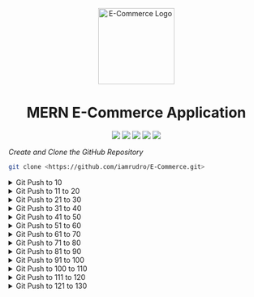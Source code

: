 <p align="center">
  <img src="https://your-image-url.com/logo.png" width="150" alt="E-Commerce Logo">
</p>

<h1 align="center">MERN E-Commerce Application</h1>

<p align="center">
  <img src="https://img.shields.io/badge/Current%20Version-1.0.0-brightgreen">
  <img src="https://img.shields.io/badge/Made%20in-Python3-blue">
  <img src="https://img.shields.io/badge/License-GPL%20v3-yellow">
  <img src="https://img.shields.io/badge/Run%20Tests-passing-brightgreen">
  <img src="https://img.shields.io/badge/lines%20of%20code-1.5K-pink">
</p>


*Create and Clone the GitHub Repository*

```bash
git clone <https://github.com/iamrudro/E-Commerce.git>
```
<details>
<summary>Git Push to 10</summary>

### **Git Push #4 | Installation of Node.js, MongoDB, Postman**

1. Download Node.js
2. Download MongoDB Compass 
```browser
https://www.mongodb.com/try/download/community
```
3. Mongo Shell
```
https://www.mongodb.com/try/download/shell
```
- Extraction Path for MongoSh - C:\Program Files\MongoDB
- Add path to environment variable
- To check -> 
```cmd
mongosh
```
- To check existing Database Details -> ```$ show dbs```
4. PostMan
```browser
https://www.postman.com/downloads/
```
### **Git Push #5 | Project Folders Setup & Server Creation**
- We will at first work on the *backend* then procced to *frontend*
- In Terminal Run ```npm init -y``` , it will create the `package.json` file.
- Next Install express and dotenv ```npm i express dotenv```
- Refer ```Notes.txt``` for thoery
- Inside ```Backend``` Folder
    1. Create ***```app.js```***
    2. Create ***```server.js```***
- Installing nodemon ```npm i nodemon```
  * The use of nodemon is that , whenever we change something automatically the application will restart.
- Inside ```package.json``` , edit the 'scripts' tag with -> ***` "start": "nodemon backend/server.js" `***
-  Now in terminal ***``` npm run start ```***
-  Again inside backend folder - create a folder named ***` config `*** and create a file within name ***` config.env `***

### **Git Push #6 | Routes, Controllers, API & Professional Folder Structure**
- Working and testing on routes in Postman
- For handling various requests(GET,POST,DELETE etc) a better folder structure is need to be created rather than writing them in server.js
    * Create folders inside backend folder named ***```controller```*** and ***```routes```***
    * And then inside ***```routes```*** folder create ***```productRoutes.js```***
    * And also inside ***```controller```*** folder create ***```productController.js```***


### **Git Push #7 | Connecting Website to MongoDB for Seamless Data Management**
- Create a file named ***```db.js```*** inside ***```\backend\config```***
- Install ```npm i mongoose```

### **Git Push #8 | Building a Product Schema in MongoDB with Mongoose**
- Inside *backend* folder create a folder named *models*
- Then inside *models* folders create ***```productModel.js```***

### **Git Push #9 | Creating Products API and Testing with Postman**

### **Git Push #10 | Fetching All Products from MongoDB**

</details>

<details>
<summary>Git Push to 11 to 20</summary>

### **Git Push #11 | Updating Existing Product in MongoDB and Testing with Postman**

### **Git Push #12 | Deleting Existing Product from MongoDB and Testing with Postman**

### **Git Push #13 | Fetching Single Product from MongoDB and Refactoring Code**

### **Git Push #14 | Backend Error Handling**
- Inside *backend* folder create a folder named *utils*
- Then inside *utils* folder create a file named ***```handleError.js```***
- Again inside *backend* folder create a folder named *middleware*
- Then inside *middleware* folder create a file named ***```error.js```***

### **Git Push #15 | Backend-Handling Validation Errors**
- Inside *middleware* folder create a file named ***```handleAsyncError.js```***

### **Git Push #16 | Handle Promise Rejection Errors**

### **Git Push #17 | Handle Backend Uncaught Exception Errors**

### **Git Push #18 | Handle MongoDB Errors**

### **Git Push #19 | Search Functionality**
- Inside *utils* folder create a file named ***```apiFunctionality.js```***
- This file is created if we want to do searching or filtering or if we want to apply pagination.

### **Git Push #20 | Category Filter Functionality**

</details>

<details>
<summary>Git Push to 21 to 30</summary>

### **Git Push #21 | Pagination Functionality - Part 1**

### **Git Push #22 | Pagination Functionality - Part 2**

### **Git Push #23 | Working on User Authentication - Creating User Schema**
- Inside *models* folders create ***```userModel.js```***
- Install ```npm i validator```

### **Git Push #24 | Register User Functionality**
- Inside ***```controller```*** folder create ***```userController.js```***
- Inside ***```routes```*** folder create ***```userRoutes.js```***

### **Git Push #25 | Password Hashing using Bcryptjs**
- Install ```npm i bcryptjs```

### **Git Push #26 | JSON Web Token (JWT)**
- Install ```npm i jsonwebtoken```

### **Git Push #27 | MongoDB Duplicate Key Error**

### **Git Push #28 | Login User Functionality**

### **Git Push #29 | Verify Password using bcryptjs**

### **Git Push #30 | Setting Cookie and Refactoring Code**
- Inside *utils* folders create ***```jwtToken.js```***

</details>

<details>
<summary>Git Push to 31 to 40</summary>

### **Git Push #31 | Verifying User Authentication**
- Install ```npm i cookie-parser```
- Inside *middleware* folder create a file named ***```userAuth.js```***

### **Git Push #32 | Logout User Functionality**

### **Git Push #33 | User Authorization - Role Based Access**

### **Git Push #34 | Refer User Model ID in Product Model**

### **Git Push #35 | Generating Reset Token using crypto package**
- Install ```npm i crypto```
- Inside *backend* folders create a temporary file(for testing crypto) as ***```index.js```***

### **Git Push #36 | Password Request Reset Function**

### **Git Push #37 | Generate Reset URL for Password Reset**

### **Git Push #38 | Working on Nodemailer**
- Inside *utils* folder create a file named ***```sendEmail.js```***
- Install ```npm i nodemailer```

### **Git Push #39 | Generate App Password for Sending Emails**

### **Git Push #40 | Sending Reset Password Email**

</details>

<details>
<summary>Git Push to 41 to 50</summary>

### **Git Push #41 | Reset Password using token** 

### **Git Push #42 | Get User Profile Details API**

### **Git Push #43 | Update User's Existing Password**

### **Git Push #44 | Update User's Profile**

### **Git Push #45 | Working on Admin Routes**

### **Git Push #46 | Admin Routes - Get All Products**

### **Git Push #47 | Admin Routes - Access All Users**

### **Git Push #48 | Admin Routes - Access Single User Information**

### **Git Push #49 | Admin Routes - Update User Role**

### **Git Push #50 | Admin Routes - Delete User Profile**

</details>

<details>
<summary>Git Push to 51 to 60</summary>

### **Git Push #51 | Create and Update Product Review** 

### **Git Push #52 | Get all product reviews**

### **Git Push #53 | Delete Product Reviews**

### **Git Push #54 | Create Order Schema**
- Inside *models* folder create a file named ***```orderModel.js```***

### **Git Push #55 | Create New Order**
- Inside *controller* folder create a file named ***```orderController.js```***
- Inside *routes* folder create a file named ***```orderRoutes.js```***

### **Git Push #56 | Admin Route - Get Single Order**

### **Git Push #57 | Get Logged-In User Orders**

### **Git Push #58 | Admin Route - Get All Orders**

### **Git Push #59 | Admin Route - Update Order Status**

### **Git Push #60 | Admin Route - Update Product Stock**

</details>

<details>
<summary>Git Push to 61 to 70</summary>

### **Git Push #61 | Admin Route - Delete Delivered Order** 
- Backend completed

### **Git Push #62 | Frontend and React Router Setup**
- Inside frontend folder , install React ```npm create vite@latest```
- Install ```npm i react-router-dom```
- Inside ```src``` folder create a folder named ```pages```
- Then inside ```pages``` folder create the file ```Home.jsx```

### **Git Push #63 | Working on Footer**
- Inside ```src``` folder create ```components``` folder
- Then inside ```components``` folder create ```Footer.jsx```
- Install ```npm i @mui/icons-material@mui/material @emotion/react @emotion/styled @mui/styled-engine```

### **Git Push #64 | Working on Navbar - Responsove Design**
- Then inside ```components``` folder create ```Navbar.jsx```

### **Git Push #65 | Image Slider**
- Then inside ```components``` folder create ```ImageSlider.jsx```

### **Git Push #66 | Diplay Products**
- Then inside ```components``` folder create ```Product.jsx```

### **Git Push #67 | Resuable Rating Component**
- Then inside ```components``` folder create ```Rating.jsx```

### **Git Push #68 | Create Dynamic Page Title**
- Then inside ```components``` folder create ```PageTitle.jsx```

### **Git Push #69 | State Management setup using Redux Toolkit**
- Install ```npm i @reduxjs/toolkit```
- Then inside ```src``` folder create a folder named ```app```
- Then inside ```src``` folder create a folder named ```features```
- in this project we have four features -> Product , User , Cart , Order .
- inside ```features``` folder create another folder named ```products```
- inside ```features/products``` folder create ```productSlice.js```
- inside ```app``` folder create ```store.js```
- Install ```npm i react-redux```

### **Git Push #70 | Fetch Product Data using API - createAsyncThunk**
- Install ```npm i axios```

</details>

<details>
<summary>Git Push to 71 to 80</summary>

### **Git Push #71 | Display API data in components - useSelector & useDispatch** 

### **Git Push #72 | Connect Frontend & Backend⭐**
- creating proxy port in ```vite.config.js``` for using the project in same server

### **Git Push #73 | Loader and Toastify - Error Handling Popup**
- inside ```components``` folder create ```Loader.jsx```
- Install ```npm i react-toastify```

### **Git Push #74 | Working on Product Details - Static Structure**
- inside ```pages``` folder create ```ProductDetails.jsx```

### **Git Push #75 | Fetch Single Product Details**

### **Git Push #76 | Render Product Details in UI**

### **Git Push #77 | Conditionally Render Stocks and Reviews**

### **Git Push #78 | Working on All Products - Static Structure**
- inside ```pages``` folder create ```Products.jsx```

### **Git Push #79 | 🔍Search Functionality - Access State**

### **Git Push #80 | 🔍Search Functionality - Access Keyword**

</details>

<details>
<summary>Git Push to 81 to 90</summary>

### **Git Push #81 | 🔍Search Functionality - Search API** 

### **Git Push #82 | ⚠️No Product Found Resuable Component**
- inside ```components``` folder create ```NoProduct.jsx```

### **Git Push #83 | Pagination API**

### **Git Push #84 | Reusable Pagination Component and Buttons**
- inside ```components``` folder create ```Pagination.jsx```

### **Git Push #85 | Pagination - Handle Page Change**

### **Git Push #86 | Working on Categories Filter**

### **Git Push #87 | Authentication - Registration Form**
- inside ```src``` folder create another folder named ```User```
- inside ```User``` folder create ```Register.jsx```

### **Git Push #88 | Registration Form - onChange Event Handler**

### **Git Push #89 | Registering User - onSubmit Event Handler**

### **Git Push #90 | Fetch Register API**
- inside ```features``` folder create another folder ```user```
- inside ```features/user``` folder create ```userSlice.js```

</details>

<details>
<summary>Git Push to 91 to 100</summary>

### **Git Push #91 | Dispatch Register Action** 

### **Git Push #92 | Authentication - Login User Form**
- inside ```User``` folder create ```Login.jsx```

### **Git Push #93 | Fetch Login API**

### **Git Push #94 | Dispatch Login Action**

### **Git Push #95 | Complete Cloudinary Sign-Up Process**
- Cloudinary will provide cloud media management services for our website.
- Every images that will be uploaded in the project will be setup using Cloudinary.
- ```https://console.cloudinary.com/app/c-6278c7507afa89abc7806402422f0b/assets/media_library/folders/cb7bd03375092ddf43daa45f46307b382e?view_mode=list```
- Inside Root folder , the following packages will be installed
- ```npm i express-fileupload cloudinary```
- Express-fileupload is a middleware which will handle file uploads in our express application. 
- cloudinary is the official cloudinary SDK for managing and uploading media.
- At the end import cloudinary in the ```server.js```

### **Git Push #96 | Upload User Profile in Cloudinary**

### **Git Push #97 | Fetch Load User API**

### **Git Push #98 | Dispatch Load User Action**
- inside ```User``` folder create ```UserDashboard.jsx```

### **Git Push #99 | Create User Dashboard**

### **Git Push #100 | Fetch Logout API**

</details>

<details>
<summary>Git Push to 100 to 110</summary>

### **Git Push #101 | Dispatch Logout Action**

### **Git Push #102 | Static Structure of Profile Page**
- inside ```User``` folder create ```Profile.jsx```

### **Git Push #103 | Render Logged in User Information**

### **Git Push #104 | Protecting Routes**
- inside ```components``` folder create ```ProtectedRoute.jsx```

### **Git Push #105 | Editing/Updating Profile Form - Static Structure**
- inside ```User``` folder create ```UpdateProfile.jsx```

### **Git Push #106 | Working on Profile Image Update**

### **Git Push #107 | Fetch Update Profile API**

### **Git Push #108 | Dispatch Update Profile Action**

### **Git Push #109 | **

### **Git Push #110 | **

</details>

<details>
<summary>Git Push to 111 to 120</summary>

### **Git Push #111 | ** 

### **Git Push #112 | **

### **Git Push #113 | **

### **Git Push #114 | **

### **Git Push #115 | **

### **Git Push #116 | **

### **Git Push #117 | **

### **Git Push #118 | **

### **Git Push #119 | **

### **Git Push #120 | **

</details>

<details>
<summary>Git Push to 121 to 130</summary>

### **Git Push #121 | ** 

### **Git Push #122 | **

### **Git Push #123 | **

### **Git Push #124 | **

### **Git Push #125 | **

### **Git Push #126 | **

### **Git Push #127 | **

### **Git Push #128 | **

### **Git Push #129 | **

### **Git Push #130 | **

</details>